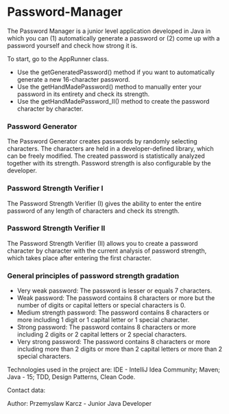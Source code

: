 # Password-Manager
The Password Manager is a junior level application developed in Java in which you can (1) automatically generate a password
or (2) come up with a password yourself and check how strong it is.

To start, go to the AppRunner class.

* Use the getGeneratedPassword() method if you want to automatically generate a new 16-character password.
* Use the getHandMadePassword() method to manually enter your password in its entirety and check its strength.
* Use the getHandMadePassword_II() method to create the password character by character.

### Password Generator

The Password Generator creates passwords by randomly selecting characters. 
The characters are held in a developer-defined library, which can be freely modified.
The created password is statistically analyzed together with its strength.
Password strength is also configurable by the developer.

### Password Strength Verifier I

The Password Strength Verifier (I) gives the ability to enter the entire password of any length of characters and check its strength.

### Password Strength Verifier II

The Password Strength Verifier (II) allows you to create a password character by character with the current analysis of password strength, 
which takes place after entering the first character.

### General principles of password strength gradation

* Very weak password:          The password is lesser or equals 7 characters.
* Weak password:               The password contains 8 characters or more but the number of digits or capital letters or special characters is 0.
* Medium strength password:    The password contains 8 characters or more including 1 digit or 1 capital letter or 1 special character.
* Strong password:             The password contains 8 characters or more including 2 digits or 2 capital letters or 2 special characters.
* Very strong password:        The password contains 8 characters or more including more than 2 digits or more than 2 capital letters
                                      or more than 2 special characters.

Technologies used in the project are: IDE - IntelliJ Idea Community; Maven; Java - 15; TDD, Design Patterns, Clean Code.

Contact data:

Author: Przemyslaw Karcz - Junior Java Developer